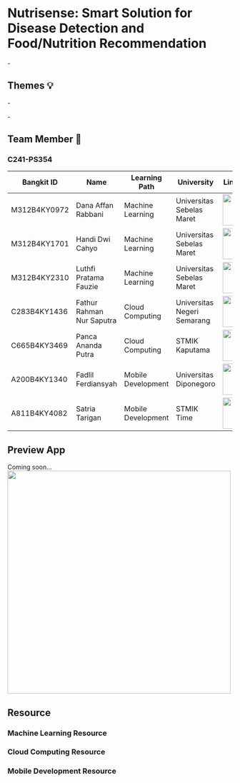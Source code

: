 # Nutrisense: Smart Solution for Disease Detection and Food/Nutrition Recommendation
<p align="justify">-


## Themes 💡
<p align="justify">-</p>

<p align="justify">-</p>

## Team Member 🧠
### C241-PS354
| Bangkit ID | Name | Learning Path | University |LinkedIn |
| ---      | ---       | ---       | ---       | ---       |
| M312B4KY0972   | Dana Affan Rabbani | Machine Learning |  Universitas Sebelas Maret | <a href="https://www.linkedin.com/in/dana-arl/"><img src="https://seeklogo.com/images/L/linkedin-logo-F84AF05CFC-seeklogo.com.png" style="width: 70px;"></a> |
| M312B4KY1701   | Handi Dwi Cahyo | Machine Learning | Universitas Sebelas Maret | <a href="https://www.linkedin.com/in/"><img src="https://seeklogo.com/images/L/linkedin-logo-F84AF05CFC-seeklogo.com.png" style="width: 70px;"></a> |
| M312B4KY2310   | Luthfi Pratama Fauzie | Machine Learning | Universitas Sebelas Maret | <a href="https://www.linkedin.com/in/luthfi-pratama-fauzie-0492a224b/"><img src="https://seeklogo.com/images/L/linkedin-logo-F84AF05CFC-seeklogo.com.png" style="width: 70px;"></a> |
| C283B4KY1436   | Fathur Rahman Nur Saputra | Cloud Computing | Universitas Negeri Semarang | <a href="https://www.linkedin.com/in/fathursaputra/"><img src="https://seeklogo.com/images/L/linkedin-logo-F84AF05CFC-seeklogo.com.png" style="width: 70px;"></a> |
| C665B4KY3469   | Panca Ananda Putra | Cloud Computing | STMIK Kaputama |  <a href="https://www.linkedin.com/in/panca-ananda-putra-a581ab266/"><img src="https://seeklogo.com/images/L/linkedin-logo-F84AF05CFC-seeklogo.com.png" style="width: 70px;"></a> |
| A200B4KY1340    | Fadlil Ferdiansyah  | Mobile Development | Universitas Diponegoro |  <a href="https://www.linkedin.com/in/fadlilfer/"><img src="https://seeklogo.com/images/L/linkedin-logo-F84AF05CFC-seeklogo.com.png" style="width: 70px;"></a> |
| A811B4KY4082    | Satria Tarigan | Mobile Development | STMIK Time |  <a href="https://www.linkedin.com/in/satria-tarigan/"><img src="https://seeklogo.com/images/L/linkedin-logo-F84AF05CFC-seeklogo.com.png" style="width: 70px;"></a> |

## Preview App 
Coming soon...
<br>
<img src="https://cdn.pixabay.com/animation/2023/07/19/01/41/01-41-18-281_512.gif" width="500">

## Resource 
### Machine Learning Resource

### Cloud Computing Resource

### Mobile Development Resource
